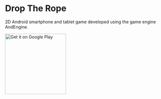 # Drop The Rope
2D Android smartphone and tablet game developed using the game engine AndEngine.

<a href='https://play.google.com/store/apps/details?id=ts.tangames.ventix'><img width="200" alt='Get it on Google Play' src='https://play.google.com/intl/en_us/badges/static/images/badges/en_badge_web_generic.png'/></a>
